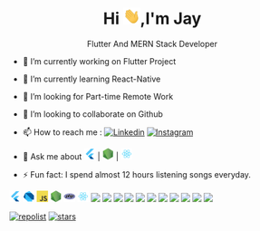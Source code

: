 <h1 align="center">Hi <img src="https://raw.githubusercontent.com/ABSphreak/ABSphreak/master/gifs/Hi.gif" width="30px">,I'm Jay </h1>
<p align="center">Flutter And MERN Stack Developer</p>

- 🔭 I’m currently working on Flutter Project
- 🌱 I’m currently learning React-Native
- 🤔 I’m looking for Part-time Remote Work
- 👯 I’m looking to collaborate on Github
- 📫 How to reach me : [![Linkedin](https://img.shields.io/badge/-LinkedIn-blue?style=flat&logo=Linkedin&logoColor=white)](https://www.linkedin.com/in/jay-gajjar-04/) [![Instagram](https://img.shields.io/badge/-Instagram-c13584?style=flat&labelColor=c13584&logo=instagram&logoColor=white)](https://www.instagram.com/_j_j_gajjar/) 
- 💬 Ask me about  <code><img height="20" src="https://raw.githubusercontent.com/github/explore/80688e429a7d4ef2fca1e82350fe8e3517d3494d/topics/flutter/flutter.png"></code> | <code><img height="20" src="https://raw.githubusercontent.com/github/explore/80688e429a7d4ef2fca1e82350fe8e3517d3494d/topics/nodejs/nodejs.png"></code> | <code><img height="20" src="https://raw.githubusercontent.com/github/explore/80688e429a7d4ef2fca1e82350fe8e3517d3494d/topics/react/react.png"></code>

- ⚡ Fun fact: I spend almost 12 hours listening songs everyday.

<code><img height="20" src="https://raw.githubusercontent.com/github/explore/80688e429a7d4ef2fca1e82350fe8e3517d3494d/topics/flutter/flutter.png"></code>
<code><img height="20" src="https://raw.githubusercontent.com/github/explore/80688e429a7d4ef2fca1e82350fe8e3517d3494d/topics/dart/dart.png"></code>
<code><img height="20" src="https://raw.githubusercontent.com/github/explore/80688e429a7d4ef2fca1e82350fe8e3517d3494d/topics/javascript/javascript.png"></code>
<code><img height="20" src="https://raw.githubusercontent.com/github/explore/80688e429a7d4ef2fca1e82350fe8e3517d3494d/topics/nodejs/nodejs.png"></code>
<code><img height="20" src="https://raw.githubusercontent.com/github/explore/80688e429a7d4ef2fca1e82350fe8e3517d3494d/topics/php/php.png"></code>
<code><img height="20" src="https://raw.githubusercontent.com/github/explore/80688e429a7d4ef2fca1e82350fe8e3517d3494d/topics/react/react.png"></code>
<code><img height="20" src="https://raw.githubusercontent.com/tkswann2/tech-logos/master/bootstrap.png"></code>
<code><img height="20" src="https://github.com/tkswann2/tech-logos/blob/master/firebase.png?raw=true"></code>
<code><img height="20" src="https://github.com/tkswann2/tech-logos/blob/master/github.png?raw=true"></code>
<code><img height="20" src="https://github.com/tkswann2/tech-logos/blob/master/html5.png?raw=true"></code>
<code><img height="20" src="https://github.com/tkswann2/tech-logos/blob/master/npm.png?raw=true"></code>
<code><img height="20" src="https://raw.githubusercontent.com/mongodb-js/leaf/master/dist/mongodb-leaf_128x128.png"></code>
<code><img height="20" src="https://user-images.githubusercontent.com/11183158/43805223-f23c1250-9a6c-11e8-9677-a45e08df2d7c.png"></code>
<code><img height="20" src="https://camo.githubusercontent.com/6cc41155e58a4eebe7353d524da5ebb0de7aaf4fd4ad45fb9a433c8b41d38c16/68747470733a2f2f747365332e6d6d2e62696e672e6e65742f74683f69643d4f49502e7276756a594b4f546d2d2d5654334b545a775633786748614861267069643d417069"></code>
<code><img height="20" src="https://camo.githubusercontent.com/d1760f34eedae70adfda61e72305cb0ef56fad2b2fa8511080744771a6204d26/68747470733a2f2f7374617469632e6469616c6f67666c6f772e636f6d2f636f6d6d6f6e2f66617669636f6e2e706e67"></code>
<code><img height="20" src="https://34epjf3lzxqsddc2k3n1oj77-wpengine.netdna-ssl.com/wp-content/uploads/2016/12/material.io-icon.png"></code>
<code><img height="20" src="https://material-ui.com/static/logo.svg"></code>


[![repolist](https://github-readme-stats.vercel.app/api/top-langs/?username=j-j-gajjar&theme=dark&hide_langs_below=1)](https://github.com/j-j-gajjar) 
[![stars](https://github-readme-stats.vercel.app/api?username=j-j-gajjar&show_icons=true&theme=dracula&line_height=27)](https://github.com/j-j-gajjar) 



